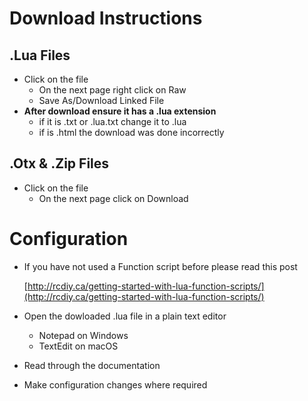 # Download Instructions

## .Lua Files
* Click on the file
  * On the next page right click on Raw
  * Save As/Download Linked File
* **After download ensure it has a .lua extension**
  * if it is .txt or .lua.txt change it to .lua
  * if is .html the download was done incorrectly

## .Otx & .Zip Files
* Click on the file
  * On the next page click on Download

# Configuration
* If you have not used a Function script before please read this post

  [http://rcdiy.ca/getting-started-with-lua-function-scripts/](http://rcdiy.ca/getting-started-with-lua-function-scripts/)
* Open the dowloaded .lua file in a plain text editor
  * Notepad on Windows
  * TextEdit on macOS
* Read through the documentation
* Make configuration changes where required
